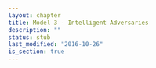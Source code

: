 ```yaml
---
layout: chapter
title: Model 3 - Intelligent Adversaries
description: ""
status: stub
last_modified: "2016-10-26"
is_section: true
---
```

